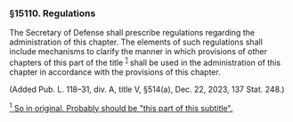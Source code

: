 ### §15110. Regulations ###

The Secretary of Defense shall prescribe regulations regarding the administration of this chapter. The elements of such regulations shall include mechanisms to clarify the manner in which provisions of other chapters of this part of the title <sup><a href="#15110_1_target" name="15110_1">1</a></sup> shall be used in the administration of this chapter in accordance with the provisions of this chapter.

(Added Pub. L. 118–31, div. A, title V, §514(a), Dec. 22, 2023, 137 Stat. 248.)

[<sup>1</sup> So in original. Probably should be "this part of this subtitle".](#15110_1)